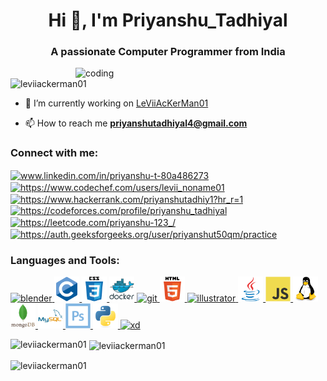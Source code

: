 <h1 align="center">Hi 👋, I'm Priyanshu_Tadhiyal</h1>
<h3 align="center">A passionate Computer Programmer from India</h3>

<img align="right" alt="coding" width="400" src="https://miro.medium.com/v2/resize:fit:1360/0*7Q3yvSIv_t0ioJ-Z.gif">

<p align="left"> <img src="https://komarev.com/ghpvc/?username=leviiackerman01&label=Profile%20views&color=0e75b6&style=flat" alt="leviiackerman01" /> </p>

- 🔭 I’m currently working on [LeViiAcKerMan01](https://github.com/LeViiAcKerMan01/LeViiAcKerMan01)

- 📫 How to reach me **priyanshutadhiyal4@gmail.com**

<h3 align="left">Connect with me:</h3>
<p align="left">
<a href="https://www.linkedin.com/in/priyanshu-t-80a486273" target="blank"><img align="center" src="https://raw.githubusercontent.com/rahuldkjain/github-profile-readme-generator/master/src/images/icons/Social/linked-in-alt.svg" alt="www.linkedin.com/in/priyanshu-t-80a486273" height="30" width="40" /></a>
<a href="https://www.codechef.com/users/levii_noname01" target="blank"><img align="center" src="https://cdn.jsdelivr.net/npm/simple-icons@3.1.0/icons/codechef.svg" alt="https://www.codechef.com/users/levii_noname01" height="30" width="40" /></a>
<a href="https://www.hackerrank.com/priyanshutadhiy1?hr_r=1" target="blank"><img align="center" src="https://raw.githubusercontent.com/rahuldkjain/github-profile-readme-generator/master/src/images/icons/Social/hackerrank.svg" alt="https://www.hackerrank.com/priyanshutadhiy1?hr_r=1" height="30" width="40" /></a>
<a href="https://codeforces.com/profile/priyanshu_tadhiyal" target="blank"><img align="center" src="https://raw.githubusercontent.com/rahuldkjain/github-profile-readme-generator/master/src/images/icons/Social/codeforces.svg" alt="https://codeforces.com/profile/priyanshu_tadhiyal" height="30" width="40" /></a>
<a href="https://www.leetcode.com/https://leetcode.com/priyanshu-123_/" target="blank"><img align="center" src="https://raw.githubusercontent.com/rahuldkjain/github-profile-readme-generator/master/src/images/icons/Social/leet-code.svg" alt="https://leetcode.com/priyanshu-123_/" height="30" width="40" /></a>
<a href="https://auth.geeksforgeeks.org/user/priyanshut50qm/practice" target="blank"><img align="center" src="https://raw.githubusercontent.com/rahuldkjain/github-profile-readme-generator/master/src/images/icons/Social/geeks-for-geeks.svg" alt="https://auth.geeksforgeeks.org/user/priyanshut50qm/practice" height="30" width="40" /></a>
</p>

<h3 align="left">Languages and Tools:</h3>
<p align="left"> <a href="https://www.blender.org/" target="_blank" rel="noreferrer"> <img src="https://download.blender.org/branding/community/blender_community_badge_white.svg" alt="blender" width="40" height="40"/> </a> <a href="https://www.cprogramming.com/" target="_blank" rel="noreferrer"> <img src="https://raw.githubusercontent.com/devicons/devicon/master/icons/c/c-original.svg" alt="c" width="40" height="40"/> </a> <a href="https://www.w3schools.com/css/" target="_blank" rel="noreferrer"> <img src="https://raw.githubusercontent.com/devicons/devicon/master/icons/css3/css3-original-wordmark.svg" alt="css3" width="40" height="40"/> </a> <a href="https://www.docker.com/" target="_blank" rel="noreferrer"> <img src="https://raw.githubusercontent.com/devicons/devicon/master/icons/docker/docker-original-wordmark.svg" alt="docker" width="40" height="40"/> </a> <a href="https://git-scm.com/" target="_blank" rel="noreferrer"> <img src="https://www.vectorlogo.zone/logos/git-scm/git-scm-icon.svg" alt="git" width="40" height="40"/> </a> <a href="https://www.w3.org/html/" target="_blank" rel="noreferrer"> <img src="https://raw.githubusercontent.com/devicons/devicon/master/icons/html5/html5-original-wordmark.svg" alt="html5" width="40" height="40"/> </a> <a href="https://www.adobe.com/in/products/illustrator.html" target="_blank" rel="noreferrer"> <img src="https://www.vectorlogo.zone/logos/adobe_illustrator/adobe_illustrator-icon.svg" alt="illustrator" width="40" height="40"/> </a> <a href="https://www.java.com" target="_blank" rel="noreferrer"> <img src="https://raw.githubusercontent.com/devicons/devicon/master/icons/java/java-original.svg" alt="java" width="40" height="40"/> </a> <a href="https://developer.mozilla.org/en-US/docs/Web/JavaScript" target="_blank" rel="noreferrer"> <img src="https://raw.githubusercontent.com/devicons/devicon/master/icons/javascript/javascript-original.svg" alt="javascript" width="40" height="40"/> </a> <a href="https://www.linux.org/" target="_blank" rel="noreferrer"> <img src="https://raw.githubusercontent.com/devicons/devicon/master/icons/linux/linux-original.svg" alt="linux" width="40" height="40"/> </a> <a href="https://www.mongodb.com/" target="_blank" rel="noreferrer"> <img src="https://raw.githubusercontent.com/devicons/devicon/master/icons/mongodb/mongodb-original-wordmark.svg" alt="mongodb" width="40" height="40"/> </a> <a href="https://www.mysql.com/" target="_blank" rel="noreferrer"> <img src="https://raw.githubusercontent.com/devicons/devicon/master/icons/mysql/mysql-original-wordmark.svg" alt="mysql" width="40" height="40"/> </a> <a href="https://www.photoshop.com/en" target="_blank" rel="noreferrer"> <img src="https://raw.githubusercontent.com/devicons/devicon/master/icons/photoshop/photoshop-line.svg" alt="photoshop" width="40" height="40"/> </a> <a href="https://www.python.org" target="_blank" rel="noreferrer"> <img src="https://raw.githubusercontent.com/devicons/devicon/master/icons/python/python-original.svg" alt="python" width="40" height="40"/> </a> <a href="https://www.adobe.com/products/xd.html" target="_blank" rel="noreferrer"> <img src="https://cdn.worldvectorlogo.com/logos/adobe-xd.svg" alt="xd" width="40" height="40"/> </a> </p>

<p><img align="left" src="https://github-readme-stats.vercel.app/api/top-langs?username=leviiackerman01&show_icons=true&locale=en&layout=compact" alt="leviiackerman01" /></p>

<p>&nbsp;<img align="center" src="https://github-readme-stats.vercel.app/api?username=leviiackerman01&show_icons=true&locale=en" alt="leviiackerman01" /></p>

<p><img align="center" src="https://github-readme-streak-stats.herokuapp.com/?user=leviiackerman01&" alt="leviiackerman01" /></p>